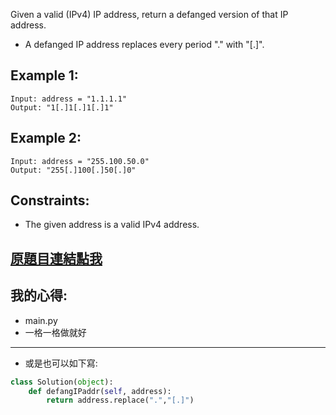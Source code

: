 Given a valid (IPv4) IP address, return a defanged version of that IP address.

* A defanged IP address replaces every period "." with "[.]".

 

## Example 1:

	Input: address = "1.1.1.1"
	Output: "1[.]1[.]1[.]1"

## Example 2:

	Input: address = "255.100.50.0"
	Output: "255[.]100[.]50[.]0"
 

## Constraints:

* The given address is a valid IPv4 address.

## [原題目連結點我](https://leetcode.com/problems/defanging-an-ip-address/)
	
## 我的心得:
* main.py
* 一格一格做就好
----
* 或是也可以如下寫:

```python
class Solution(object):
    def defangIPaddr(self, address):
        return address.replace(".","[.]")
```
